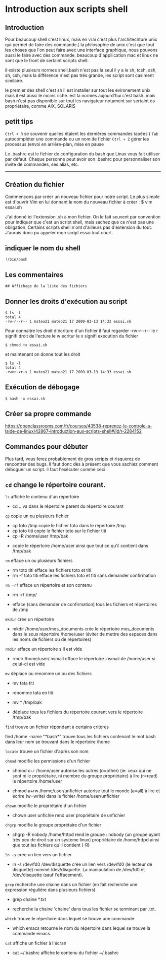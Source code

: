 # Introduction aux scripts shell

## Introduction

Pour beaucoup shell c'est linux, mais en vrai c'est plus l'architechture unix qui permet de faire des commande.]
la philosophie de unix c'est que tout les choses que l'on peut faire avec une interface graphique, nous pouvons aussi le faire avec des commande.
beaucoup d'appilication mac et linux ne sont que le front de sertaint scripts shell.

il existe plusieurs normes shell,bash n'est pas la seul il y a le sh, tcsh, ash, sh, csh, mais la différence n'est pas trés grande,
les script sont casiment similaire.

le premier des shell c'est sh il est installer sur tout les evironement unix mais il est aussi le moins riche.
est la normes aujourd'hui c'est bash. mais bash n'est pas disponible sur tout les navigateur notament sur sertaint os propriétaire, comme AIX, SOLARIS

## petit tips

`Ctrl + R` se souvenir quelles étaient les dernières commandes tapées (
`Tab` autocompléter une commande ou un nom de fichier
`Ctrl + Z` gérer les processus (envoi en arrière-plan, mise en pause

 Le .bashrc est le fichier de configuration du bash que Linux vous fait utiliser par défaut. Chaque personne peut avoir son .bashrc pour personnaliser son invite de commandes, ses alias, etc.

 ----
## Création du fichier
Commençons par créer un nouveau fichier pour notre script. Le plus simple est d'ouvrir Vim en lui donnant le nom du nouveau fichier à créer :
    $ vim essai.sh

J'ai donné ici l'extension .sh à mon fichier. On le fait souvent par convention pour indiquer que c'est un script shell, mais sachez que ce n'est pas une obligation. Certains scripts shell n'ont d'ailleurs pas d'extension du tout.
J'aurais donc pu appeler mon script essai tout court.

## indiquer le nom du shell

    !/bin/bash

## Les commentaires

    ## Affichage de la liste des fichiers
## Donner les droits d'exécution au script

    $ ls -l
    total 4
    -rw-r--r-- 1 mateo21 mateo21 17 2009-03-13 14:33 essai.sh

Pour connaitre les droit d'écriture d'un fichier il faut regarder -rw-r--r--
le r signifi droit de l'ecture 
le w ecritur 
le x signifi exécution du fichier

    $ chmod +x essai.sh

et maintenant on donne tout les droit 

    $ ls -l
    total 4
    -rwxr-xr-x 1 mateo21 mateo21 17 2009-03-13 14:33 essai.sh

## Exécution de débogage

    $ bash -x essai.sh


## Créer sa propre commande
https://openclassrooms.com/fr/courses/43538-reprenez-le-controle-a-laide-de-linux/42867-introduction-aux-scripts-shell#/id/r-2284152

## Commandes pour débuter

Plus tard, vous ferez probablement de gros scripts et risquerez de rencontrer des bugs. Il faut donc dès à présent que vous sachiez comment déboguer un script.
Il faut l'exécuter comme ceci :

`cd`  change le répertoire courant.
---
`ls`  affiche le contenu d'un répertoire

*	cd .. va dans le répertoire parent du répertoire courant

`cp`  copie un ou plusieurs fichier

* cp toto /tmp
  copie le fichier toto dans le répertoire /tmp
* cp toto titi
  copie le fichier toto sur le fichier titi
* cp -R /home/user /tmp/bak
- copie le répertoire /home/user ainsi que tout ce qu'il contient dans /tmp/bak

`rm` efface un ou plusieurs fichiers

* rm toto titi
  efface les fichiers toto et titi
* rm -f toto titi
  efface les fichiers toto et titi sans demander confirmation

`rm -rf` efface un répertoire et son contenu
* rm -rf /tmp/
- efface (sans demander de confirmation) tous les fichiers et répertoires de
/tmp

`mkdir`	crée un répertoire

* mkdir /home/user/mes_documents 
  crée le répertoire mes_documents dans le sous répertoire /home/user (éviter de mettre des espaces dans les noms de fichiers ou de répertoires)

`rmdir` efface un répertoire s'il est vide

* rmdir /home/user/.nsmail
  efface le répertoire .nsmail de /home/user si celui-ci est vide

`mv` déplace ou renomme un ou des fichiers
* mv tata titi
- renomme tata en titi
* mv * /tmp/bak
- déplace tous les fichiers du répertoire courant vers le répertoire /tmp/bak

`find`  trouve un fichier répondant à certains critères

find /home -name "\*bash\*"
trouve tous les fichiers contenant le mot bash dans leur nom se trouvant dans le répertoire /home

`locate` trouve un fichier d'après son nom

`chmod` modifie les permissions d'un fichier

* chmod o+r /home/user
  autorise les autres (o=other) (ie: ceux qui ne sont ni le propriétaire, ni membre du groupe propriétaire) à lire (r=read) le répertoire /home/user

* chmod a+rw /home/user/unfichier
  autorise tout le monde (a=all) à lire et écrire (w=write) dans le fichier /home/user/unfichier

`chown` modifie le propriétaire d'un fichier

* chown user unfichie
rend user propriétaire de unfichier

`chgrp` modifie le groupe proprétaire d'un fichier

* chgrp -R nobody /home/httpd
  rend le groupe : nobody (un groupe ayant très peu de droit sur un système linux) propriétaire de /home/httpd ainsi que tout les fichiers qu'il contient (-R)

`ln -s` crée un lien vers un fichier

* ln -s /dev/fd0 /dev/disquette
crée un lien vers /dev/fd0 (le lecteur de disquette) nommé /dev/disquette. La manipulation de /dev/fd0 et /dev/disquette (sauf l'effacement).

`grep` recherche une chaine dans un fichier (en fait recherche une expression régulière dans plusieurs fichiers)

* grep chaine \*.txt
- recherche la chaine 'chaine' dans tous les fichier se terminant par .txt.

`which` trouve le répertoire dans lequel se trouve une commande

* which emacs
  retourne le nom du répertoire dans lequel se trouve la commande emacs.

`cat` affiche un fichier à l'écran

* cat ~/.bashrc
  affiche le contenu du fichier ~/.bashrc
